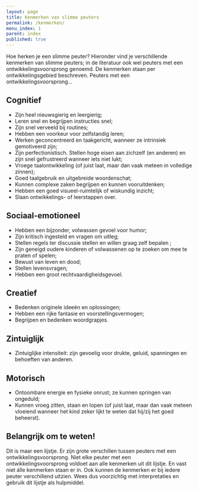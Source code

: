 ```yaml
---
layout: page
title: Kenmerken van slimme peuters
permalink: /kenmerken/
menu_index: 1
parent: index
published: true
---
```


Hoe herken je een slimme peuter? Hieronder vind je verschillende kenmerken van slimme peuters; in de literatuur ook wel peuters met een ontwikkelingsvoorsprong genoemd. De kenmerken staan per ontwikkelingsgebied beschreven. Peuters met een ontwikkelingsvoorsprong...

## Cognitief
* Zijn heel nieuwsgierig en leergierig;
* Leren snel en begrijpen instructies snel;
* Zijn snel verveeld bij routines;
* Hebben een voorkeur voor zelfstandig leren;
* Werken geconcentreerd en taakgericht, wanneer ze intrinsiek gemotiveerd zijn;
* Zijn perfectionistisch. Stellen hoge eisen aan zichzelf (en anderen) en zijn snel gefrustreerd wanneer iets niet lukt;
* Vroege taalontwikkeling (of juist laat, maar dan vaak meteen in volledige zinnen);
* Goed taalgebruik en uitgebreide woordenschat;
* Kunnen complexe zaken begrijpen en kunnen vooruitdenken;
* Hebben een goed visueel-ruimtelijk of wiskundig inzicht;
* Slaan ontwikkelings- of leerstappen over.

## Sociaal-emotioneel
* Hebben een bijzonder, volwassen gevoel voor humor;
* Zijn kritisch ingesteld en vragen om uitleg;
* Stellen regels ter discussie stellen en willen graag zelf bepalen ;
* Zijn geneigd oudere kinderen of volwassenen op te zoeken om mee te praten of spelen;
* Bewust van leven en dood;
* Stellen levensvragen;
* Hebben een groot rechtvaardigheidsgevoel.

## Creatief
* Bedenken originele ideeën en oplossingen;
* Hebben een rijke fantasie en voorstellingsvermogen;
* Begrijpen en bedenken woordgrapjes.

## Zintuiglijk 
* Zintuiglijke intensiteit: zijn gevoelig voor drukte, geluid, spanningen en behoeften van anderen.

## Motorisch
* Ontoombare energie en fysieke onrust; ze kunnen springen van ongeduld;
* Kunnen vroeg zitten, staan en lopen (of juist laat, maar dan vaak meteen vloeiend wanneer het kind zeker lijkt te weten dat hij/zij het goed beheerst).

## Belangrijk om te weten!
Dit is maar een lijstje. Er zijn grote verschillen tussen peuters met een ontwikkelingsvoorsprong. Niet elke peuter met een ontwikkelingsvoorsprong voldoet aan alle kenmerken uit dit lijstje.
En vast niet álle kenmerken staan er in. Ook kunnen de kenmerken er bij iedere peuter verschillend uitzien.
Wees dus voorzichtig met interpretaties en gebruik dit lijstje als hulpmiddel.
